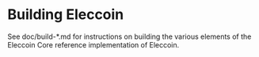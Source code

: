Building Eleccoin
================

See doc/build-*.md for instructions on building the various
elements of the Eleccoin Core reference implementation of Eleccoin.
